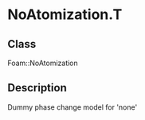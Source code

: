 # NoAtomization.T 
## Class
Foam::NoAtomization

## Description
Dummy phase change model for 'none'

